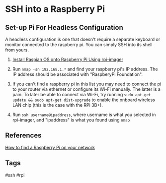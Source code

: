 # SSH into a Raspberry Pi 

## Set-up Pi For Headless Configuration

A headless configuration is one that doesn't require a separate keyboard or monitor connected to the raspberry pi. You can simply SSH into its shell from yours.  

1. [Install Raspian OS onto Raspberry Pi Using rpi-imager](../202307212120/README.md)
2. Run `nmap -sn 192.168.1.*` and find your raspberry pi's IP address. The IP address should be associated with "RaspberyPi Foundation".  

3. If you can't find a raspberry pi in this list you may need to connect the pi to your router via ethernet or configure its Wi-Fi manually. The latter is a pain. To later be able to connect via Wi-Fi, try running `sudo apt-get update && sudo apt-get dist-upgrade` to enable the onboard wireless LAN chip (this is the case with the RPi 3B+).  

4. Run `ssh username@ipaddress`, where username is what you selected in rpi-imager, and "ipaddress" is what you found using `nmap`  

## References
[How to find a Raspberry Pi on your network](https://kimondo.co.uk/find-raspberry-pi-network/)  

## Tags
#ssh #rpi
